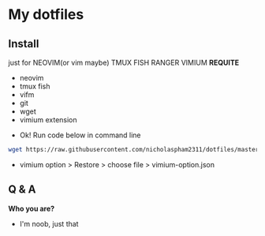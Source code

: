 # My dotfiles

## Install

just for NEOVIM(or vim maybe) TMUX FISH RANGER VIMIUM
**REQUITE**

* neovim
* tmux fish
* vifm
* git
* wget
* vimium extension

- Ok! Run code below in command line

```bash
wget https://raw.githubusercontent.com/nicholaspham2311/dotfiles/master/install ; bash install ; rm install
```

- vimium option > Restore > choose file > vimium-option.json

## Q & A

**Who you are?**

- I'm noob, just that
